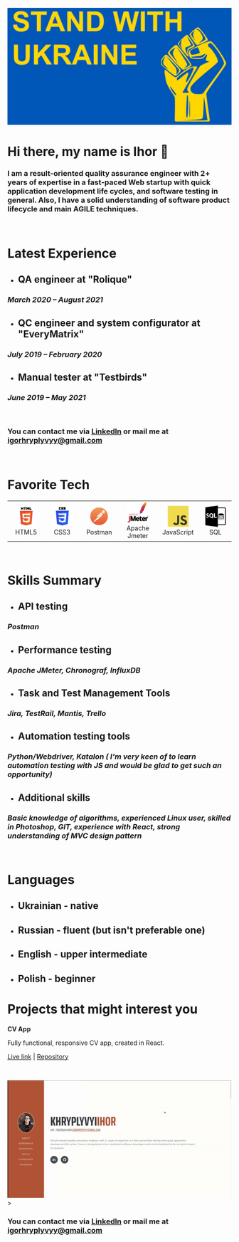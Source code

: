 ![](./img/stand.jpg)
<br>

# **Hi there, my name is Ihor** :wave:

### I am a result-oriented quality assurance engineer with 2+ years of expertise in a fast-paced Web startup with quick application development life cycles, and software testing in general. Also, I have a solid understanding of software product lifecycle and main AGILE techniques.

<br>

# **Latest Experience**

- ## QA engineer at "Rolique"

### _March 2020 – August 2021_

- ## QC engineer and system configurator at "EveryMatrix"

### _July 2019 – February 2020_

- ## Manual tester at "Testbirds"

### _June 2019 – May 2021_

<br>

### You can **contact** me via [LinkedIn](https://www.linkedin.com/in/khryplyvyi/) or mail me at igorhryplyvyy@gmail.com

<br>

# **Favorite Tech**

<table>
  <tr>
     <td align="center" width="96">
      <a href="">
        <img src="./img/html5.png" width="48" height="48" alt="TypeScript" />
      </a>
      <br>HTML5
    </td>
       <td align="center" width="96">
      <a href="">
        <img src="./img/css3.png" width="48" height="48" alt="TypeScript" />
      </a>
      <br>CSS3
    </td>
      <td align="center" width="96">
      <a href="">
        <img src="./img/postman.png" width="48" height="48" alt="Apache Jmeter" />
      </a>
      <br>Postman
    </td>
      <td align="center" width="96">
      <a href="">
        <img src="./img/jmeter_square.svg" width="48" height="48" alt="Apache Jmeter" />
      </a>
      <br>Apache Jmeter
    </td>
     <td align="center" width="96">
      <a href="">
        <img src="./img/js.svg" width="48" height="48" alt="JavaScript" />
      </a>
      <br>JavaScript
    </td>
    <td align="center" width="96">
      <a href="" >
        <img src="./img/sql.png" width="48" height="48" alt="React" />
      </a>
      <br>SQL
    </td>
  </tr>
  </table>
  <br>

# **Skills Summary**

- ## API testing

### _Postman_

- ## Performance testing

### _Apache JMeter, Chronograf, InfluxDB_

- ## Task and Test Management Tools

### _Jira, TestRail, Mantis, Trello_

- ## Automation testing tools

### _Python/Webdriver, Katalon ( **I'm very keen of to learn automation testing with JS and would be glad to get such an opportunity**)_

- ## Additional skills

### _Basic knowledge of algorithms, experienced Linux user, skilled in Photoshop, GIT, experience with React, strong understanding of MVC design pattern_

<br>

# **Languages**

- ## Ukrainian - native
- ## Russian - fluent (but isn't preferable one)
- ## English - upper intermediate
- ## Polish - beginner

# Projects that might interest you

**CV App**

Fully functional, responsive CV app, created in React.

[Live link](https://resume-app-react.herokuapp.com/) | [Repository](https://github.com/Yhortimer/cv-app-react)

<br>

![](./video/ezgif.com-gif-maker.gif)>
<br>

### You can **contact** me via [LinkedIn](https://www.linkedin.com/in/khryplyvyi/) or mail me at igorhryplyvyy@gmail.com

<br>
